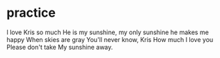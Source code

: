 # practice
I love Kris so much
He is my sunshine, my only sunshine
he makes me happy
When skies are gray
You'll never know, Kris
How much I love you
Please don't take
My sunshine away.